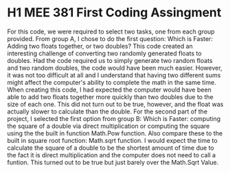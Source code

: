 # H1 MEE 381 First Coding Assingment
For this code, we were required to select two tasks, one from each group provided. From group A, I chose to do the first question: Which is Faster: Adding two floats together, or two doubles?
This code created an interesting challenge of converting two randomly generated floats to doubles. Had the code required us to simply generate two random floats and two random doubles, the code
would have been much easier. However, it was not too difficult at all and I understand that having two different sums might affect the computer's ability to complete the math in the same time.
When creating this code, I had expected the computer would have been able to add two floats together more quickly than two doubles due to the size of each one. This did not turn out to be true, however, 
and the float was actually slower to calculate than the double. For the second part of the project, I selected the first option from group B: Which is Faster: computing the square of a double via
direct multiplication or computing the square using the the built in function Math.Pow function. Also compare these to the built in square root function: Math.sqrt function. I would expect the 
time to calculate the square of a double to be the shortest amount of time due to the fact it is direct multiplication and the computer does not need to call a funtion. This turned out to be true 
but just barely over the Math.Sqrt Value.
